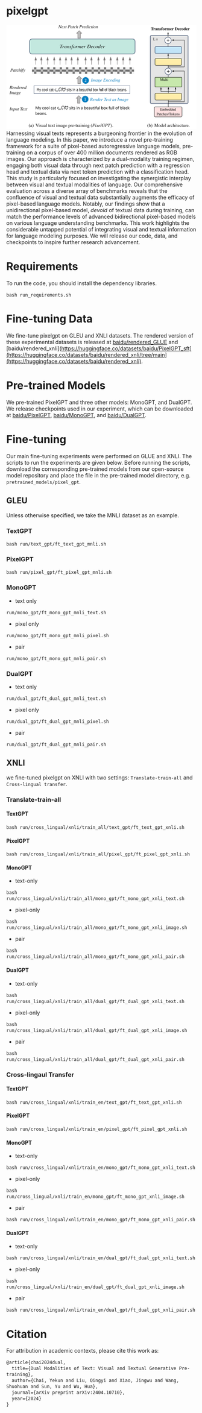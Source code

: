 # pixelgpt
![image](https://github.com/ernie-research/pixelgpt/blob/main/src/PixelGPT.png)
Harnessing visual texts represents a burgeoning frontier in the evolution of language modeling. In this paper, we introduce a novel pre-training framework for a suite of pixel-based autoregressive language models, pre-training on a corpus of over 400 million documents rendered as RGB images. Our approach is characterized by a dual-modality training regimen, engaging both visual data through next patch prediction with a regression head and textual data via next token prediction with a classification head. This study is particularly focused on investigating the synergistic interplay between visual and textual modalities of language. Our comprehensive evaluation across a diverse array of benchmarks reveals that the confluence of visual and textual data substantially augments the efficacy of pixel-based language models. Notably, our findings show that a unidirectional pixel-based model, _devoid_ of textual data during training, can match the performance levels of advanced bidirectional pixel-based models on various language understanding benchmarks. This work highlights the considerable untapped potential of integrating visual and textual information for language modeling purposes. We will release our code, data, and checkpoints to inspire further research advancement.
# Requirements
To run the code, you should install the dependency libraries.
```
bash run_requirements.sh
```
# Fine-tuning Data
We fine-tune pixelgpt on GLEU and XNLI datasets. The rendered version of these experimental datasets is released at [baidu/rendered_GLUE](https://huggingface.co/datasets/baidu/rendered_GLUE) and [baidu/rendered_xnli](https://huggingface.co/datasets/baidu/PixelGPT_sft](https://huggingface.co/datasets/baidu/rendered_xnli/tree/main](https://huggingface.co/datasets/baidu/rendered_xnli).
# Pre-trained Models
We pre-trained PixelGPT and three other models: MonoGPT, and DualGPT. We release checkpoints used in our experiment, which can be downloaded at [baidu/PixelGPT](https://huggingface.co/baidu/PixelGPT), [baidu/MonoGPT](https://huggingface.co/baidu/MonoGPT), and [baidu/DualGPT](https://huggingface.co/baidu/DualGPT).
# Fine-tuning
Our main fine-tuning experiments were performed on GLUE and XNLI. The scripts to run the experiments are given below. Before running the scripts, download the corresponding pre-trained models from our open-source model repository and place the file in the pre-trained model directory, e.g. `pretrained_models/pixel_gpt`.
## GLEU 
Unless otherwise specified, we take the MNLI dataset as an example.
### TextGPT
```
bash run/text_gpt/ft_text_gpt_mnli.sh 
```
### PixelGPT
```
bash run/pixel_gpt/ft_pixel_gpt_mnli.sh
```
### MonoGPT
- text only
```
run/mono_gpt/ft_mono_gpt_mnli_text.sh
```
- pixel only
```
run/mono_gpt/ft_mono_gpt_mnli_pixel.sh
```
- pair
```
run/mono_gpt/ft_mono_gpt_mnli_pair.sh
```

### DualGPT
- text only
```
run/dual_gpt/ft_dual_gpt_mnli_text.sh
```
- pixel only
```
run/dual_gpt/ft_dual_gpt_mnli_pixel.sh
```
- pair
```
run/dual_gpt/ft_dual_gpt_mnli_pair.sh
```


## XNLI
we fine-tuned pixelgpt on XNLI with two settings: `Translate-train-all` and `Cross-lingual transfer`.
### Translate-train-all
#### TextGPT
```
bash run/cross_lingual/xnli/train_all/text_gpt/ft_text_gpt_xnli.sh
```
#### PixelGPT
```
bash run/cross_lingual/xnli/train_all/pixel_gpt/ft_pixel_gpt_xnli.sh
```
#### MonoGPT
- text-only
```
bash run/cross_lingual/xnli/train_all/mono_gpt/ft_mono_gpt_xnli_text.sh
```
- pixel-only
```
bash run/cross_lingual/xnli/train_all/mono_gpt/ft_mono_gpt_xnli_image.sh
```
- pair
```
bash run/cross_lingual/xnli/train_all/mono_gpt/ft_mono_gpt_xnli_pair.sh
```
#### DualGPT
- text-only
```
bash run/cross_lingual/xnli/train_all/dual_gpt/ft_dual_gpt_xnli_text.sh
```
- pixel-only
```
bash run/cross_lingual/xnli/train_all/dual_gpt/ft_dual_gpt_xnli_image.sh
```
- pair
```
bash run/cross_lingual/xnli/train_all/dual_gpt/ft_dual_gpt_xnli_pair.sh
```

### Cross-lingaul Transfer
#### TextGPT
```
bash run/cross_lingual/xnli/train_en/text_gpt/ft_text_gpt_xnli.sh
```
#### PixelGPT
```
bash run/cross_lingual/xnli/train_en/pixel_gpt/ft_pixel_gpt_xnli.sh
```
#### MonoGPT
- text-only
```
bash run/cross_lingual/xnli/train_en/mono_gpt/ft_mono_gpt_xnli_text.sh
```
- pixel-only
```
bash run/cross_lingual/xnli/train_en/mono_gpt/ft_mono_gpt_xnli_image.sh
```
- pair
```
bash run/cross_lingual/xnli/train_en/mono_gpt/ft_mono_gpt_xnli_pair.sh
```
#### DualGPT
- text-only
```
bash run/cross_lingual/xnli/train_en/dual_gpt/ft_dual_gpt_xnli_text.sh
```
- pixel-only
```
bash run/cross_lingual/xnli/train_en/dual_gpt/ft_dual_gpt_xnli_image.sh
```
- pair
```
bash run/cross_lingual/xnli/train_en/dual_gpt/ft_dual_gpt_xnli_pair.sh
```
# Citation
For attribution in academic contexts, please cite this work as:
```
@article{chai2024dual,
  title={Dual Modalities of Text: Visual and Textual Generative Pre-training},
  author={Chai, Yekun and Liu, Qingyi and Xiao, Jingwu and Wang, Shuohuan and Sun, Yu and Wu, Hua},
  journal={arXiv preprint arXiv:2404.10710},
  year={2024}
}
```
